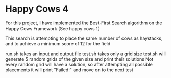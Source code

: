 # Happy Cows 4

For this project, I have implemented the Best-First Search algorithm on the Happy Cows Framework (See happy cows 1)

This search is attempting to place the same number of cows as haystacks, and to
achieve a minimum score of 12 for the field

run.sh takes an input and output file test.sh takes only a grid size test.sh will generate 5 random grids of the given size and print their solutions Not every random grid will have a solution, so after attempting all possible placements it will print "Failed!" and move on to the next test
